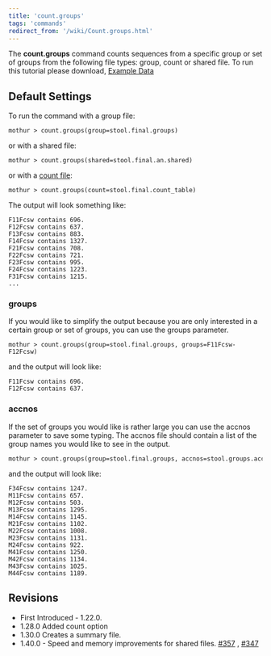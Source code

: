 ```yaml
---
title: 'count.groups'
tags: 'commands'
redirect_from: '/wiki/Count.groups.html'
---
```

The **count.groups** command counts sequences
from a specific group or set of groups from the following file types:
group, count or shared file. To run this tutorial please download, [
Example Data ](https://mothur.s3.us-east-2.amazonaws.com/wiki/countgroupsdataset.zip)

## Default Settings

To run the command with a group file:

    mothur > count.groups(group=stool.final.groups)

or with a shared file:

    mothur > count.groups(shared=stool.final.an.shared)

or with a [ count file](Count_File):

    mothur > count.groups(count=stool.final.count_table)

The output will look something like:

    F11Fcsw contains 696.
    F12Fcsw contains 637.
    F13Fcsw contains 883.
    F14Fcsw contains 1327.
    F21Fcsw contains 708.
    F22Fcsw contains 721.
    F23Fcsw contains 995.
    F24Fcsw contains 1223.
    F31Fcsw contains 1215.
    ...

### groups

If you would like to simplify the output because you are only interested
in a certain group or set of groups, you can use the groups parameter.

    mothur > count.groups(group=stool.final.groups, groups=F11Fcsw-F12Fcsw)

and the output will look like:

    F11Fcsw contains 696.
    F12Fcsw contains 637.

### accnos

If the set of groups you would like is rather large you can use the
accnos parameter to save some typing. The accnos file should contain a
list of the group names you would like to see in the output.

    mothur > count.groups(group=stool.final.groups, accnos=stool.groups.accnos)

and the output will look like:

    F34Fcsw contains 1247.
    M11Fcsw contains 657.
    M12Fcsw contains 503.
    M13Fcsw contains 1295.
    M14Fcsw contains 1145.
    M21Fcsw contains 1102.
    M22Fcsw contains 1008.
    M23Fcsw contains 1131.
    M24Fcsw contains 922.
    M41Fcsw contains 1250.
    M42Fcsw contains 1134.
    M43Fcsw contains 1025.
    M44Fcsw contains 1189.

## Revisions

-   First Introduced - 1.22.0.
-   1.28.0 Added count option
-   1.30.0 Creates a summary file.
-   1.40.0 - Speed and memory improvements for shared files.
    [\#357](https://github.com/mothur/mothur/issues/357) ,
    [\#347](https://github.com/mothur/mothur/issues/347)


